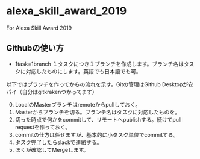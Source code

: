 # alexa_skill_award_2019
For Alexa Skill Award 2019

## Githubの使い方
- 1task=1branch
１タスクにつき１ブランチを作成します。ブランチ名はタスクに対応したものにします。英語でも日本語でも可。

以下ではブランチを作ってからの流れを示す。Gitの管理はGithub Desktopが安パイ（自分はgitkrakenつかってます）

0. LocalのMasterブランチはremoteからpullしておく。
1. Masterからブランチを切る。ブランチ名はタスクに対応したものを。
2. 切った時点で何かをcommitして、リモートへpublishする。続けてpull requestを作っておく。
3. commitの仕方は任せますが、基本的に小タスク単位でcommitする。
4. タスク完了したらslackで連絡する。
5. ぼくが確認してMergeします。
